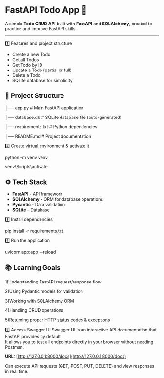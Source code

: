 # FastAPI Todo App 📝

A simple **Todo CRUD API** built with **FastAPI** and **SQLAlchemy**, created to practice and improve FastAPI skills.

---
1️⃣ Features and project structure

- Create a new Todo
- Get all Todos
- Get Todo by ID
- Update a Todo (partial or full)
- Delete a Todo
- SQLite database for simplicity

## 📂 Project Structure
│── app.py # Main FastAPI application

│── database.db # SQLite database file (auto-generated)

│── requirements.txt # Python dependencies

│── README.md # Project documentation

2️⃣ Create virtual environment & activate it

python -m venv venv

venv\Scripts\activate

## ⚙️ Tech Stack
- **FastAPI** - API framework
- **SQLAlchemy** - ORM for database operations
- **Pydantic** - Data validation
- **SQLite** - Database

3️⃣ Install dependencies

pip install -r requirements.txt

4️⃣ Run the application

uvicorn app:app --reload

## 📚 Learning Goals

1)Understanding FastAPI request/response flow

2)Using Pydantic models for validation

3)Working with SQLAlchemy ORM

4)Handling CRUD operations

5)Returning proper HTTP status codes & exceptions

5️⃣ Access Swagger UI
Swagger UI is an interactive API documentation that FastAPI provides by default.  
It allows you to test all endpoints directly in your browser without needing Postman.

**URL:** [http://127.0.0.1:8000/docs](http://127.0.0.1:8000/docs)

Can execute API requests (GET, POST, PUT, DELETE) and view responses in real time.
